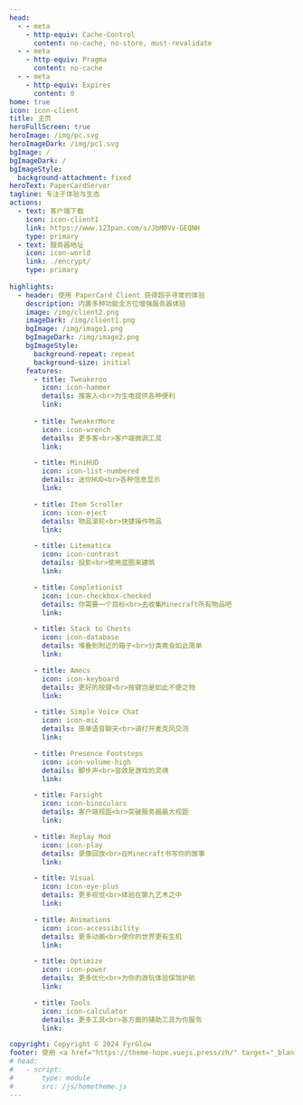 ```yaml
---
head:
  - - meta
    - http-equiv: Cache-Control
      content: no-cache, no-store, must-revalidate
  - - meta
    - http-equiv: Pragma
      content: no-cache
  - - meta
    - http-equiv: Expires
      content: 0
home: true
icon: icon-client
title: 主页
heroFullScreen: true
heroImage: /img/pc.svg
heroImageDark: /img/pc1.svg
bgImage: /
bgImageDark: /
bgImageStyle:
  background-attachment: fixed
heroText: PaperCardServer
tagline: 专注于体验与生态
actions:
  - text: 客户端下载
    icon: icon-client1
    link: https://www.123pan.com/s/JbM0Vv-GEQNH
    type: primary
  - text: 服务器地址
    icon: icon-world
    link: ./encrypt/
    type: primary
    
highlights:
  - header: 使用 PaperCard Client 获得超乎寻常的体验
    description: 内置多种功能全方位增强服务器体验
    image: /img/client2.png
    imageDark: /img/client1.png
    bgImage: /img/image1.png
    bgImageDark: /img/image2.png
    bgImageStyle:
      background-repeat: repeat
      background-size: initial
    features:
      - title: Tweakeroo
        icon: icon-hammer
        details: 推客入<br>为生电提供各种便利
        link: 
        
      - title: TweakerMore
        icon: icon-wrench
        details: 更多客<br>客户端微调工具
        link: 

      - title: MiniHUD
        icon: icon-list-numbered
        details: 迷你HUD<br>各种信息显示
        link: 

      - title: Item Scroller
        icon: icon-eject
        details: 物品滚轮<br>快捷操作物品
        link: 

      - title: Litematica
        icon: icon-contrast
        details: 投影<br>使用蓝图来建筑
        link: 

      - title: Completionist
        icon: icon-checkbox-checked
        details: 你需要一个目标<br>去收集Minecraft所有物品吧
        link: 

      - title: Stack to Chests
        icon: icon-database
        details: 堆叠到附近的箱子<br>分类竟会如此简单
        link: 

      - title: Amecs
        icon: icon-keyboard
        details: 更好的按键<br>按键岂是如此不便之物
        link: 

      - title: Simple Voice Chat
        icon: icon-mic
        details: 简单语音聊天<br>请打开麦克风交流
        link: 

      - title: Presence Footsteps
        icon: icon-volume-high
        details: 脚步声<br>音效是游戏的灵魂
        link: 

      - title: Farsight
        icon: icon-binoculars
        details: 客户端视距<br>突破服务器最大视距
        link: 

      - title: Replay Mod
        icon: icon-play
        details: 录像回放<br>在Minecraft书写你的故事
        link: 

      - title: Visual
        icon: icon-eye-plus
        details: 更多视觉<br>体验在第九艺术之中
        link: 

      - title: Animations
        icon: icon-accessibility
        details: 更多动画<br>使你的世界更有生机
        link: 

      - title: Optimize
        icon: icon-power
        details: 更多优化<br>为你的游玩体验保驾护航
        link: 

      - title: Tools
        icon: icon-calculator
        details: 更多工具<br>各方面的辅助工具为你服务
        link: 

copyright: Copyright © 2024 FyrGlow
footer: 使用 <a href="https://theme-hope.vuejs.press/zh/" target="_blank">VuePress Theme Hope</a> 主题 | 为 Minecraft Server Docs 注入灵魂
# head:
#   - script:
#       type: module
#       src: /js/hometheme.js
---
```

<!-- PaperCard 彩蛋 -->
